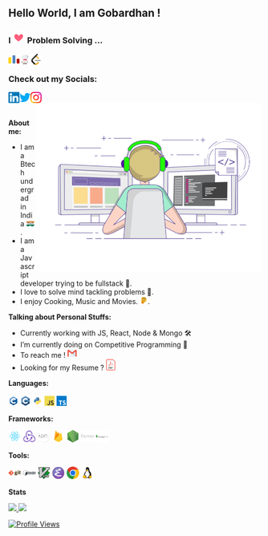 ## Hello World, I am Gobardhan !


### I <img width="25" src="https://github.com/gobardhanm/gobardhanm/blob/main/assets/gif/Heart.gif" /> Problem Solving ...

<a href="https://codeforces.com/profile/gobardhanm" target="_blank">
  <img align="left" alt="gobardhanm's Codeforces" width="22px" src="https://github.com/gobardhanm/gobardhanm/blob/main/assets/logo/Codeforces.svg" />
</a>

<a href="https://www.codechef.com/users/ditu_22/" target="_blank">
  <img align="left" alt="gobardhanm's Codechef" width="22px" src="https://github.com/gobardhanm/gobardhanm/blob/main/assets/logo/Codechef.svg" />
</a>

<!-- <a href="https://atcoder.jp/users//" target="_blank"> -->
<!--   <img align="left" alt="Gobardhanm's Atcoder" width="22px" src="https://github.com/gobardhanm/gobardhanm/blob/main/assets/logo/Atcoder.svg" /> -->
<!-- </a> -->

<a href="https://leetcode.com/gerry22/" target="_blank">
  <img align="left" alt="Gobardhanm's Leetcode" width="22px" src="https://github.com/gobardhanm/gobardhanm/blob/main/assets/leetcode.png" />
</a>

<br />

### Check out my Socials:

 <!-- <a href="https://" target="_blank"> -->
 <!--  <img align="left" alt="Gobardhan's Personal Website" width="22px" src="https://github.com/gobardhanm/gobardhanm/blob/main/assets/luffy.jpg" /> -->
<!-- </a> -->

<a href="https://www.linkedin.com/in/gerrymeher/" target="_blank">
  <img align="left" alt="Gobardhan's Linkdein" width="22px" src="https://github.com/gobardhanm/gobardhanm/blob/main/assets/logo/Linkedin.svg" />
</a>

<a href="https://twitter.com/me_gerry22" target="_blank">
  <img align="left" alt="Gobardhan's Twitter" width="22px" src="https://github.com/gobardhanm/gobardhanm/blob/main/assets/logo/Twitter.svg" />
</a>

<a href="https://instagram.com/me_gerry22" target="_blank">
  <img align="left" alt="Gobardhan's Twitter" width="22px" src="https://github.com/gobardhanm/gobardhanm/blob/main/assets/logo/Instagram.svg" />
</a>

<img align="right" width="450px" alt="Coding Boy GIF" src="https://github.com/gobardhanm/gobardhanm/blob/main/assets/gif/Gojo.gif" />

<br />
<br />

**About me:**
- I am a Btech undergrad in India <img width="16px" src="https://github.com/gobardhanm/gobardhanm/blob/main/assets/gif/Flag.gif" />.
- I am a Javascript developer trying to be fullstack 🚀.
- I love to solve mind tackling problems 🧠.
- I enjoy Cooking, Music and Movies. <img width="16px" src="https://github.com/gobardhanm/gobardhanm/blob/main/assets/gif/OP.gif" />.

**Talking about Personal Stuffs:**

- Currently working with JS, React, Node & Mongo 🛠 
- I’m currently doing on Competitive Programming 🔭
- To reach me !  <a href="mailto:gobardhanms364@gmail.com"><img alt="gmail" width="18px" src="https://github.com/gobardhanm/gobardhanm/blob/main/assets/logo/Gmail.svg" /></a> 
- Looking for my Resume ?   <a href="https://raw.githubusercontent.com/gobardhanm/Resume/main/Gobardhan_CV.pdf" target="_blank" download><img alt="Download Resume" width="18px" src="https://github.com/gobardhanm/gobardhanm/blob/main/assets/download.png" /></a>

**Languages:**  
<br />
<code><img height="20" src="https://raw.githubusercontent.com/github/explore/80688e429a7d4ef2fca1e82350fe8e3517d3494d/topics/c/c.png"></code>
<code><img height="20" src="https://raw.githubusercontent.com/github/explore/80688e429a7d4ef2fca1e82350fe8e3517d3494d/topics/cpp/cpp.png"></code>
<code><img height="20" src="https://raw.githubusercontent.com/github/explore/80688e429a7d4ef2fca1e82350fe8e3517d3494d/topics/python/python.png"></code>
<code><img height="20" src="https://raw.githubusercontent.com/github/explore/80688e429a7d4ef2fca1e82350fe8e3517d3494d/topics/javascript/javascript.png"></code>
<code><img height="20" src="https://raw.githubusercontent.com/github/explore/80688e429a7d4ef2fca1e82350fe8e3517d3494d/topics/typescript/typescript.png"></code>

**Frameworks:**

<code><img height="25" src="https://raw.githubusercontent.com/github/explore/80688e429a7d4ef2fca1e82350fe8e3517d3494d/topics/react/react.png"></code>
<code><img height="25" src="https://raw.githubusercontent.com/github/explore/80688e429a7d4ef2fca1e82350fe8e3517d3494d/topics/redux/redux.png"></code>
<code><img height="25" src="https://github.com/gobardhanm/gobardhanm/blob/main/assets/Next.png" /></code>
<code><img height="25" src="https://raw.githubusercontent.com/github/explore/80688e429a7d4ef2fca1e82350fe8e3517d3494d/topics/firebase/firebase.png"></code>
<code><img height="25" src="https://raw.githubusercontent.com/github/explore/80688e429a7d4ef2fca1e82350fe8e3517d3494d/topics/nodejs/nodejs.png"></code>
<code><img height="25" src="https://raw.githubusercontent.com/github/explore/80688e429a7d4ef2fca1e82350fe8e3517d3494d/topics/express/express.png"></code>
<code><img height="25" src="https://raw.githubusercontent.com/github/explore/80688e429a7d4ef2fca1e82350fe8e3517d3494d/topics/mongodb/mongodb.png"></code>


**Tools:**
<br />

<code><img height="25" src="https://raw.githubusercontent.com/github/explore/80688e429a7d4ef2fca1e82350fe8e3517d3494d/topics/git/git.png"></code>
<code><img height="25" src="https://raw.githubusercontent.com/github/explore/80688e429a7d4ef2fca1e82350fe8e3517d3494d/topics/bash/bash.png"></code>
<code><img height="25" src="https://raw.githubusercontent.com/github/explore/80688e429a7d4ef2fca1e82350fe8e3517d3494d/topics/vim/vim.png"></code>
<code><img height="25" src="https://raw.githubusercontent.com/github/explore/80688e429a7d4ef2fca1e82350fe8e3517d3494d/topics/emacs/emacs.png"></code>
<code><img height="25" src="https://raw.githubusercontent.com/github/explore/80688e429a7d4ef2fca1e82350fe8e3517d3494d/topics/chrome/chrome.png"></code>
<code><img height="25" src="https://raw.githubusercontent.com/github/explore/80688e429a7d4ef2fca1e82350fe8e3517d3494d/topics/linux/linux.png"></code>


**Stats**

<div>
  <a href="https://github.com/gobardhanm">
  <img height="180em" src="https://github-readme-stats.vercel.app/api?username=gobardhanm&show_icons=true&include_all_commits=true&count_private=true"/>
  <img height="180em" src="https://github-readme-stats.vercel.app/api/top-langs/?username=gobardhanm&layout=compact&langs_count=6"/>
</div>

![Profile Views](https://gpvc.arturio.dev/gobardhanm)
